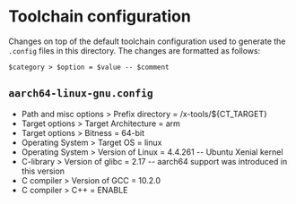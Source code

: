 # Toolchain configuration

Changes on top of the default toolchain configuration used to generate the
`.config` files in this directory. The changes are formatted as follows:

```
$category > $option = $value -- $comment
```

## `aarch64-linux-gnu.config`

- Path and misc options > Prefix directory = /x-tools/${CT\_TARGET}
- Target options > Target Architecture = arm
- Target options > Bitness = 64-bit
- Operating System > Target OS = linux
- Operating System > Version of Linux = 4.4.261 -- Ubuntu Xenial kernel
- C-library > Version of glibc = 2.17 -- aarch64 support was introduced in this version
- C compiler > Version of GCC = 10.2.0
- C compiler > C++ = ENABLE
